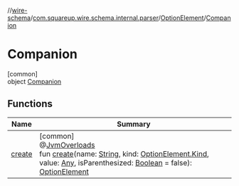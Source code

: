 //[wire-schema](../../../../index.md)/[com.squareup.wire.schema.internal.parser](../../index.md)/[OptionElement](../index.md)/[Companion](index.md)

# Companion

[common]\
object [Companion](index.md)

## Functions

| Name | Summary |
|---|---|
| [create](create.md) | [common]<br>@[JvmOverloads](https://kotlinlang.org/api/latest/jvm/stdlib/kotlin.jvm/-jvm-overloads/index.html)<br>fun [create](create.md)(name: [String](https://kotlinlang.org/api/latest/jvm/stdlib/kotlin/-string/index.html), kind: [OptionElement.Kind](../-kind/index.md), value: [Any](https://kotlinlang.org/api/latest/jvm/stdlib/kotlin/-any/index.html), isParenthesized: [Boolean](https://kotlinlang.org/api/latest/jvm/stdlib/kotlin/-boolean/index.html) = false): [OptionElement](../index.md) |
